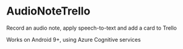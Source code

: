 # AudioNoteTrello

Record an audio note, apply speech-to-text and add a card to Trello

Works on Android 9+, using Azure Cognitive services
